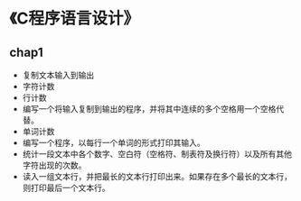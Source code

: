 # 《C程序语言设计》
## chap1
* 复制文本输入到输出
* 字符计数
* 行计数
* 编写一个将输入复制到输出的程序，并将其中连续的多个空格用一个空格代替。
* 单词计数
* 编写一个程序，以每行一个单词的形式打印其输入。
* 统计一段文本中各个数字、空白符（空格符、制表符及换行符）以及所有其他字符出现的次数。
* 读入一组文本行，并把最长的文本行打印出来。如果存在多个最长的文本行，则打印最后一个文本行。

